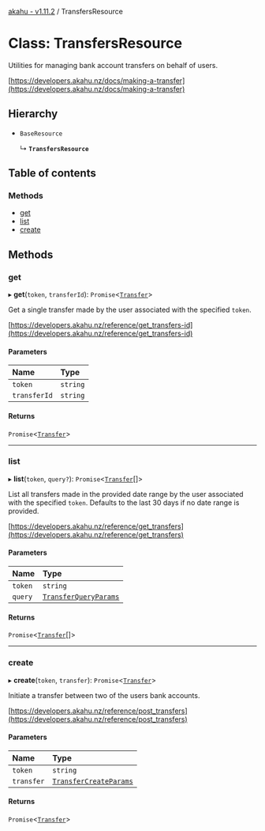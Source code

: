 [akahu - v1.11.2](../README.md) / TransfersResource

# Class: TransfersResource

Utilities for managing bank account transfers on behalf of users.

[https://developers.akahu.nz/docs/making-a-transfer](https://developers.akahu.nz/docs/making-a-transfer)

## Hierarchy

- `BaseResource`

  ↳ **`TransfersResource`**

## Table of contents

### Methods

- [get](TransfersResource.md#get)
- [list](TransfersResource.md#list)
- [create](TransfersResource.md#create)

## Methods

### get

▸ **get**(`token`, `transferId`): `Promise`<[`Transfer`](../README.md#transfer)\>

Get a single transfer made by the user associated with the specified `token`.

[https://developers.akahu.nz/reference/get_transfers-id](https://developers.akahu.nz/reference/get_transfers-id)

#### Parameters

| Name | Type |
| :------ | :------ |
| `token` | `string` |
| `transferId` | `string` |

#### Returns

`Promise`<[`Transfer`](../README.md#transfer)\>

___

### list

▸ **list**(`token`, `query?`): `Promise`<[`Transfer`](../README.md#transfer)[]\>

List all transfers made in the provided date range by the user associated
with the specified `token`. Defaults to the last 30 days if no date range
is provided.

[https://developers.akahu.nz/reference/get_transfers](https://developers.akahu.nz/reference/get_transfers)

#### Parameters

| Name | Type |
| :------ | :------ |
| `token` | `string` |
| `query` | [`TransferQueryParams`](../README.md#transferqueryparams) |

#### Returns

`Promise`<[`Transfer`](../README.md#transfer)[]\>

___

### create

▸ **create**(`token`, `transfer`): `Promise`<[`Transfer`](../README.md#transfer)\>

Initiate a transfer between two of the users bank accounts.

[https://developers.akahu.nz/reference/post_transfers](https://developers.akahu.nz/reference/post_transfers)

#### Parameters

| Name | Type |
| :------ | :------ |
| `token` | `string` |
| `transfer` | [`TransferCreateParams`](../README.md#transfercreateparams) |

#### Returns

`Promise`<[`Transfer`](../README.md#transfer)\>
